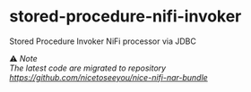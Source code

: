 # stored-procedure-nifi-invoker
Stored Procedure Invoker NiFi processor via JDBC  

&#9888;&nbsp;*Note*  
*The latest code are migrated to repository https://github.com/nicetoseeyou/nice-nifi-nar-bundle*